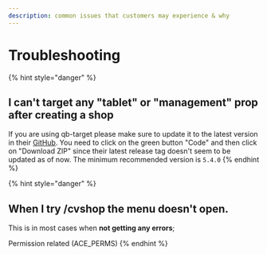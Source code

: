 ```yaml
---
description: common issues that customers may experience & why
---
```


# Troubleshooting

{% hint style="danger" %}
## I can't target any "tablet" or "management" prop after creating a shop

If you are using qb-target please make sure to update it to the latest version in their [GitHub](https://github.com/qbcore-framework/qb-target). You need to click on the green button "Code" and then click on "Download ZIP" since their latest release tag doesn't seem to be updated as of now. The minimum recommended version is `5.4.0`
{% endhint %}

{% hint style="danger" %}
## When I try /cvshop the menu doesn't open.

This is in most cases when **not getting any errors**;&#x20;

Permission related (ACE\_PERMS)
{% endhint %}
